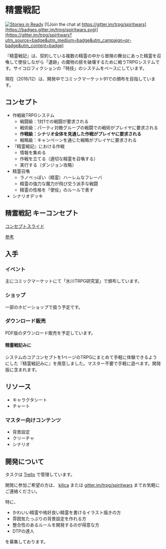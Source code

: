 # 精霊戦記

[![Stories in Ready](https://badge.waffle.io/trpg/spiritwars.png?label=ready&title=Ready)](https://waffle.io/trpg/spiritwars)
[![Join the chat at https://gitter.im/trpg/spiritwars](https://badges.gitter.im/trpg/spiritwars.svg)](https://gitter.im/trpg/spiritwars?utm_source=badge&utm_medium=badge&utm_campaign=pr-badge&utm_content=badge)

『精霊戦記』は、契約している複数の精霊の中から冒険の舞台にあった精霊を召喚して使役しながら「遺跡」の魔物の胚を破壊するために戦うTRPGシステムです。サイコロフィクションの「特技」のシステムをベースにしています。

現在（2016/12）は、開発中でコミックマーケット91での頒布を目指しています。

## コンセプト

* 作戦級TRPGシステム
    * 戦闘級：1対1での戦闘が要求される
    * 戦術級：パーティ対敵グループの戦闘での戦術がプレイヤに要求される
    * __作戦級：シナリオ全体を見通した作戦がプレイヤに要求される__
    * 戦略級：キャンペーンを通じた戦略がプレイヤに要求される
* 『精霊戦記』における作戦
    * 情報を集める
    * 作戦を立てる（適切な精霊を召喚する）
    * 実行する（ダンジョン攻略）
* 精霊召喚
    * ラノベっぽい（精霊）ハーレムなフレーバ
    * 精霊の強力な魔力が飛び交う派手な戦闘
    * 精霊の性格を「使役」のルールで表す
* シナリオデッキ

## 精霊戦記 キーコンセプト

[コンセプトスライド](https://docs.google.com/presentation/d/1Zo4HjkYlkvHbaK3ymP7exIP0LSOW21YZO-7a9Qh5mbc/edit?usp=sharing)


[参考](http://trpg-labo.com/labo/page/43)

## 入手

### イベント

主にコミックマーケットにて「氷川TRPG研究室」で頒布しています。

### ショップ

一部のホビーショップで扱う予定です。

### ダウンロード販売

PDF版のダウンロード販売を予定しています。

#### 精霊戦記みに

システムのコアコンセプトを1ページのTRPGにまとめて手軽に体験できるようにした『精霊戦記みに』を用意しました。マスター不要で手軽に遊べます。開発版に含まれます。

## リソース

* キャラクタシート
* チャート

### マスター向けコンテンツ

* 背景設定
* クリーチャ
* シナリオ

## 開発について

タスクは [Trello](https://trello.com/b/qSM7btuM/-) で管理しています。

開発に参加ご希望の方は、 [kilica](https://twitter.com/kilica) または [gitter.im/trpg/spiritwars](https://gitter.im/trpg/spiritwars) までお気軽にご連絡ください。

特に、

* かわいい精霊や格好良い精霊を書けるイラスト描きの方
* 雰囲気たっぷりの背景設定を作れる方
* 整合性のあるルールを開発するのが得意な方
* DTPの達人

を募集しております。
